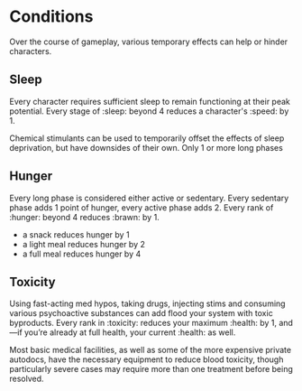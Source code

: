 # Conditions

Over the course of gameplay, various temporary effects can help or hinder characters.

## Sleep

Every character requires sufficient sleep to remain functioning at their peak potential. Every stage of :sleep: beyond 4 reduces a character's :speed: by 1.

Chemical stimulants can be used to temporarily offset the effects of sleep deprivation, but have downsides of their own. Only 1 or more long phases

## Hunger

Every long phase is considered either active or sedentary. Every sedentary phase adds 1 point of hunger, every active phase adds 2. Every rank of :hunger: beyond 4 reduces :brawn: by 1.

- a snack reduces hunger by 1
- a light meal reduces hunger by 2
- a full meal reduces hunger by 4

## Toxicity

Using fast-acting med hypos, taking drugs, injecting stims and consuming various psychoactive substances can add flood your system with toxic byproducts. Every rank in :toxicity: reduces your maximum :health: by 1, and—if you’re already at full health, your current :health: as well.

Most basic medical facilities, as well as some of the more expensive private autodocs, have the necessary equipment to reduce blood toxicity, though particularly severe cases may require more than one treatment before being resolved.

